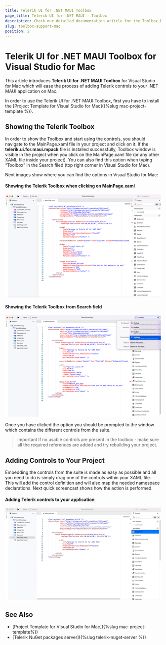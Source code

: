```yaml
---
title: Telerik UI for .NET MAUI Toolbox
page_title: Telerik UI for .NET MAUI - Toolbox
description: Check our detailed documentation article for the Toolbox Extension of Telerik UI for .NET MAUI on Mac.
slug: toolbox-support-mac
position: 2
---
```


# Telerik UI for .NET MAUI Toolbox for Visual Studio for Mac

This article introduces **Telerik UI for .NET MAUI Toolbox** for Visual Studio for Mac which will ease the process of adding Telerik controls to your .NET MAUI application on Mac. 

In order to use the Telerik UI for .NET MAUI Toolbox, first you have to install the [Project Template for Visual Studio for Mac]({%slug mac-project-template %}). 

## Showing the Telerik Toolbox

In order to show the Toolbox and start using the controls, you should navigate to the MainPage.xaml file in your project and click on it. If the **telerik.ui.for.maui.mpack** file is installed successfully, Toolbox window is visible in the project when you click on the MainPage.xaml file (or any other XAML file inside your project). You can also find this option when typing “Toolbox” in the Search filed (top right corner in Visual Studio for Mac).

Next images show where you can find the options in Visual Studio for Mac:

#### Showing the Telerik Toolbox when clicking on MainPage.xaml 
![](images/enabled_toolbox_mac.png)

#### Showing the Telerik Toolbox from Search field
![](images/search_toolbox_mac.png)

Once you have clicked the option you should be prompted to the window which contains the different controls from the suite. 

>important If no usable controls are present in the toolbox - make sure all the required references are added and try rebuilding your project. 

## Adding Controls to Your Project

Embedding the controls from the suite is made as easy as possible and all you need to do is simply drag one of the controls within your XAML file. This will add the control definition and will also map the needed namespace declarations. Next quick screencast shows how the action is performed.

#### Adding Telerik controls to your application
![](images/toolbox_mac.gif)

## See Also

- [Project Template for Visual Studio for Mac]({%slug mac-project-template%})
- [Telerik NuGet packages server]({%slug telerik-nuget-server %})
